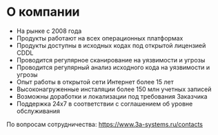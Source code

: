 # О компании
* На рынке с 2008 года
* Продукты работают на всех операционных платформах
* Продукты доступны в исходных кодах под открытой лицензией CDDL
* Проводится регулярное сканирование на уязвимости и угрозы
* Проводится регулярный анализ исходного кода на уязвимости и угрозы
* Опыт работы в открытой сети Интернет более 15 лет
* Высоконагруженные инсталяции более 150 млн учетных записей
* Возможны доработки и локализации под требования Заказчика
* Поддержка 24х7 в соответствии с соглашением об уровне обслуживания

По вопросам сотрудничества: https://www.3a-systems.ru/contacts
